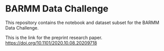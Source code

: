 # BARMM Data Challenge

This repository contains the notebook and dataset subset for the BARMM Data Challenge.

This is the link for the preprint research paper.
https://doi.org/10.1101/2020.10.08.20209718
